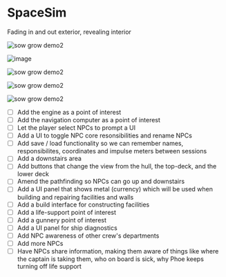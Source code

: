 # SpaceSim

Fading in and out exterior, revealing interior

![sow grow demo2](https://github.com/ThimbleFire/SpaceSim/assets/14812476/54901286-8835-4240-998b-8f6d1fe6e791)

![image](https://github.com/ThimbleFire/SpaceSim/assets/14812476/627d984e-4558-496c-9ad1-4c02f6aeeb7b)

![sow grow demo2](https://github.com/ThimbleFire/SpaceSim/assets/14812476/8ac402af-234b-45e0-a87d-ac2f76d405fe)

![sow grow demo2](https://github.com/ThimbleFire/SpaceSim/assets/14812476/58a231de-b5c4-4968-9adb-ba6ac6d0697e)

![sow grow demo2](https://github.com/ThimbleFire/SpaceSim/assets/14812476/05fcc560-a942-42ba-867a-2164fb1df297)

* [ ] Add the engine as a point of interest
* [ ] Add the navigation computer as a point of interest
* [ ] Let the player select NPCs to prompt a UI
* [ ] Add a UI to toggle NPC core resonsibilities and rename NPCs
* [ ] Add save / load functionality so we can remember names, responsibilites, coordinates and impulse meters between sessions
* [ ] Add a downstairs area
* [ ] Add buttons that change the view from the hull, the top-deck, and the lower deck
* [ ] Amend the pathfinding so NPCs can go up and downstairs
* [ ] Add a UI panel that shows metal (currency) which will be used when building and repairing facilities and walls
* [ ] Add a build interface for constructing facilities
* [ ] Add a life-support point of interest
* [ ] Add a gunnery point of interest
* [ ] Add a UI panel for ship diagnostics
* [ ] Add NPC awareness of other crew's departments
* [ ] Add more NPCs
* [ ] Have NPCs share information, making them aware of things like where the captain is taking them, who on board is sick, why Phoe keeps turning off life support
